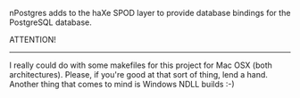 nPostgres adds to the haXe SPOD layer to provide database bindings for the PostgreSQL database.

ATTENTION!

---

I really could do with some makefiles for this project for Mac OSX (both architectures).  Please, if you're good at that sort of thing, lend a hand. Another thing that comes to mind is Windows NDLL builds :-)